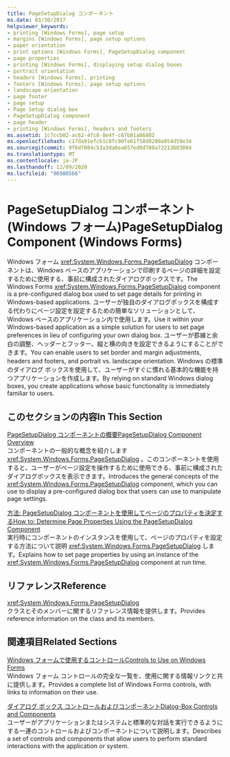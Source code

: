 ```yaml
---
title: PageSetupDialog コンポーネント
ms.date: 03/30/2017
helpviewer_keywords:
- printing [Windows Forms], page setup
- margins [Windows Forms], page setup options
- paper orientation
- print options [Windows Forms], PageSetupDialog component
- page properties
- printing [Windows Forms], displaying setup dialog boxes
- portrait orientation
- headers [Windows Forms], printing
- footers [Windows Forms], page setup options
- landscape orientation
- page footer
- page setup
- Page Setup dialog box
- PageSetupDialog component
- page header
- printing [Windows Forms], headers and footers
ms.assetid: 1c7ccb02-ac62-4fc8-8e4f-c67b01a86802
ms.openlocfilehash: c17da91efcb1c8fc90fe61f58d0280a954d59e34
ms.sourcegitcommit: 9f6df084c53a3da0ea657ed0d708a72213683084
ms.translationtype: MT
ms.contentlocale: ja-JP
ms.lasthandoff: 12/09/2020
ms.locfileid: "96980566"
---
```

# <a name="pagesetupdialog-component-windows-forms"></a><span data-ttu-id="84405-102">PageSetupDialog コンポーネント (Windows フォーム)</span><span class="sxs-lookup"><span data-stu-id="84405-102">PageSetupDialog Component (Windows Forms)</span></span>
<span data-ttu-id="84405-103">Windows フォーム <xref:System.Windows.Forms.PageSetupDialog> コンポーネントは、Windows ベースのアプリケーションで印刷するページの詳細を設定するために使用する、事前に構成されたダイアログボックスです。</span><span class="sxs-lookup"><span data-stu-id="84405-103">The Windows Forms <xref:System.Windows.Forms.PageSetupDialog> component is a pre-configured dialog box used to set page details for printing in Windows-based applications.</span></span> <span data-ttu-id="84405-104">ユーザーが独自のダイアログボックスを構成する代わりにページ設定を設定するための簡単なソリューションとして、Windows ベースのアプリケーション内で使用します。</span><span class="sxs-lookup"><span data-stu-id="84405-104">Use it within your Windows-based application as a simple solution for users to set page preferences in lieu of configuring your own dialog box.</span></span> <span data-ttu-id="84405-105">ユーザーが罫線と余白の調整、ヘッダーとフッター、縦と横の向きを設定できるようにすることができます。</span><span class="sxs-lookup"><span data-stu-id="84405-105">You can enable users to set border and margin adjustments, headers and footers, and portrait vs. landscape orientation.</span></span> <span data-ttu-id="84405-106">Windows の標準のダイアログ ボックスを使用して、ユーザーがすぐに慣れる基本的な機能を持つアプリケーションを作成します。</span><span class="sxs-lookup"><span data-stu-id="84405-106">By relying on standard Windows dialog boxes, you create applications whose basic functionality is immediately familiar to users.</span></span>  
  
## <a name="in-this-section"></a><span data-ttu-id="84405-107">このセクションの内容</span><span class="sxs-lookup"><span data-stu-id="84405-107">In This Section</span></span>  
 [<span data-ttu-id="84405-108">PageSetupDialog コンポーネントの概要</span><span class="sxs-lookup"><span data-stu-id="84405-108">PageSetupDialog Component Overview</span></span>](pagesetupdialog-component-overview-windows-forms.md)  
 <span data-ttu-id="84405-109">コンポーネントの一般的な概念を紹介します <xref:System.Windows.Forms.PageSetupDialog> 。このコンポーネントを使用すると、ユーザーがページ設定を操作するために使用できる、事前に構成されたダイアログボックスを表示できます。</span><span class="sxs-lookup"><span data-stu-id="84405-109">Introduces the general concepts of the <xref:System.Windows.Forms.PageSetupDialog> component, which you can use to display a pre-configured dialog box that users can use to manipulate page settings.</span></span>  
  
 [<span data-ttu-id="84405-110">方法: PageSetupDialog コンポーネントを使用してページのプロパティを決定する</span><span class="sxs-lookup"><span data-stu-id="84405-110">How to: Determine Page Properties Using the PageSetupDialog Component</span></span>](how-to-determine-page-properties-using-the-pagesetupdialog-component.md)  
 <span data-ttu-id="84405-111">実行時にコンポーネントのインスタンスを使用して、ページのプロパティを設定する方法について説明 <xref:System.Windows.Forms.PageSetupDialog> します。</span><span class="sxs-lookup"><span data-stu-id="84405-111">Explains how to set page properties by using an instance of the <xref:System.Windows.Forms.PageSetupDialog> component at run time.</span></span>  
  
## <a name="reference"></a><span data-ttu-id="84405-112">リファレンス</span><span class="sxs-lookup"><span data-stu-id="84405-112">Reference</span></span>  
 <xref:System.Windows.Forms.PageSetupDialog>  
 <span data-ttu-id="84405-113">クラスとそのメンバーに関するリファレンス情報を提供します。</span><span class="sxs-lookup"><span data-stu-id="84405-113">Provides reference information on the class and its members.</span></span>  
  
## <a name="related-sections"></a><span data-ttu-id="84405-114">関連項目</span><span class="sxs-lookup"><span data-stu-id="84405-114">Related Sections</span></span>  
 [<span data-ttu-id="84405-115">Windows フォームで使用するコントロール</span><span class="sxs-lookup"><span data-stu-id="84405-115">Controls to Use on Windows Forms</span></span>](controls-to-use-on-windows-forms.md)  
 <span data-ttu-id="84405-116">Windows フォーム コントロールの完全な一覧を、使用に関する情報リンクと共に提供します。</span><span class="sxs-lookup"><span data-stu-id="84405-116">Provides a complete list of Windows Forms controls, with links to information on their use.</span></span>  
  
 [<span data-ttu-id="84405-117">ダイアログ ボックス コントロールおよびコンポーネント</span><span class="sxs-lookup"><span data-stu-id="84405-117">Dialog-Box Controls and Components</span></span>](dialog-box-controls-and-components-windows-forms.md)  
 <span data-ttu-id="84405-118">ユーザーがアプリケーションまたはシステムと標準的な対話を実行できるようにする一連のコントロールおよびコンポーネントについて説明します。</span><span class="sxs-lookup"><span data-stu-id="84405-118">Describes a set of controls and components that allow users to perform standard interactions with the application or system.</span></span>
